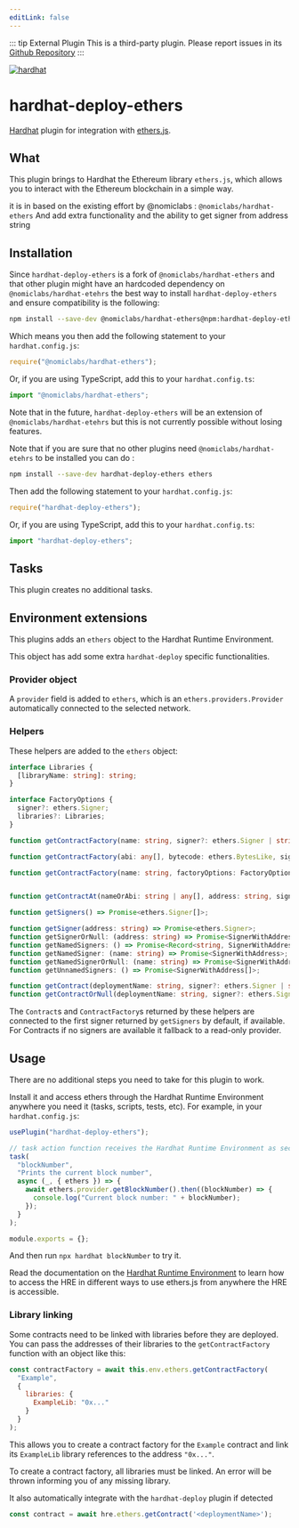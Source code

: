 ```yaml
---
editLink: false
---
```



::: tip External Plugin
This is a third-party plugin. Please report issues in its [Github Repository](https://github.com/wighawag/hardhat-deploy-ethers/tree/main)
:::

[![hardhat](https://hardhat.org/buidler-plugin-badge.svg?1)](https://hardhat.org)

# hardhat-deploy-ethers

[Hardhat](https://hardhat.org) plugin for integration with [ethers.js](https://github.com/ethers-io/ethers.js/).

## What

This plugin brings to Hardhat the Ethereum library `ethers.js`, which allows you to interact with the Ethereum blockchain in a simple way.

it is in based on the existing effort by @nomiclabs : `@nomiclabs/hardhat-ethers`
And add extra functionality and the ability to get signer from address string

## Installation

Since `hardhat-deploy-ethers` is a fork of `@nomiclabs/hardhat-ethers` and that other plugin might have an hardcoded dependency on `@nomiclabs/hardhat-etehrs` the best way to install `hardhat-deploy-ethers` and ensure compatibility is the following:

```bash
npm install --save-dev @nomiclabs/hardhat-ethers@npm:hardhat-deploy-ethers ethers
```

Which means you then add the following statement to your `hardhat.config.js`:

```js
require("@nomiclabs/hardhat-ethers");
``` 

Or, if you are using TypeScript, add this to your `hardhat.config.ts`:

```ts
import "@nomiclabs/hardhat-ethers";
```

Note that in the future, `hardhat-deploy-ethers` will be an extension of `@nomiclabs/hardhat-etehrs` but this is not currently possible without losing features.


Note that if you are sure that no other plugins need `@nomiclabs/hardhat-etehrs` to be installed you can do :

```bash
npm install --save-dev hardhat-deploy-ethers ethers
```

Then add the following statement to your `hardhat.config.js`:

```js
require("hardhat-deploy-ethers");
```

Or, if you are using TypeScript, add this to your `hardhat.config.ts`:

```ts
import "hardhat-deploy-ethers";
```

## Tasks

This plugin creates no additional tasks.

## Environment extensions

This plugins adds an `ethers` object to the Hardhat Runtime Environment.

This object has add some extra `hardhat-deploy` specific functionalities.

### Provider object

A `provider` field is added to `ethers`, which is an `ethers.providers.Provider`
automatically connected to the selected network.

### Helpers

These helpers are added to the `ethers` object:

```typescript
interface Libraries {
  [libraryName: string]: string;
}

interface FactoryOptions {
  signer?: ethers.Signer;
  libraries?: Libraries;
}

function getContractFactory(name: string, signer?: ethers.Signer | string): Promise<ethers.ContractFactory>;

function getContractFactory(abi: any[], bytecode: ethers.BytesLike, signer?: ethers.Signer | string): Promise<ethers.ContractFactory>;

function getContractFactory(name: string, factoryOptions: FactoryOptions): Promise<ethers.ContractFactory>;


function getContractAt(nameOrAbi: string | any[], address: string, signer?: ethers.Signer | string): Promise<ethers.Contract>;

function getSigners() => Promise<ethers.Signer[]>;

function getSigner(address: string) => Promise<ethers.Signer>;
function getSignerOrNull: (address: string) => Promise<SignerWithAddress | null>;
function getNamedSigners: () => Promise<Record<string, SignerWithAddress>>;
function getNamedSigner: (name: string) => Promise<SignerWithAddress>;
function getNamedSignerOrNull: (name: string) => Promise<SignerWithAddress | null>;
function getUnnamedSigners: () => Promise<SignerWithAddress[]>;

function getContract(deploymentName: string, signer?: ethers.Signer | string): Promise<ethers.Contract>;
function getContractOrNull(deploymentName: string, signer?: ethers.Signer | string): Promise<ethers.Contract | null>;

```

The `Contract`s and `ContractFactory`s returned by these helpers are connected to the first signer returned by `getSigners` by default, if available.
For Contracts if no signers are available it fallback to a read-only provider.

## Usage

There are no additional steps you need to take for this plugin to work.

Install it and access ethers through the Hardhat Runtime Environment anywhere you need it (tasks, scripts, tests, etc). For example, in your `hardhat.config.js`:

```js
usePlugin("hardhat-deploy-ethers");

// task action function receives the Hardhat Runtime Environment as second argument
task(
  "blockNumber",
  "Prints the current block number",
  async (_, { ethers }) => {
    await ethers.provider.getBlockNumber().then((blockNumber) => {
      console.log("Current block number: " + blockNumber);
    });
  }
);

module.exports = {};
```

And then run `npx hardhat blockNumber` to try it.

Read the documentation on the [Hardhat Runtime Environment](https://hardhat.org/advanced/hardhat-runtime-environment.html) to learn how to access the HRE in different ways to use ethers.js from anywhere the HRE is accessible.

### Library linking

Some contracts need to be linked with libraries before they are deployed. You can pass the addresses of their libraries to the `getContractFactory` function with an object like this:

```js
const contractFactory = await this.env.ethers.getContractFactory(
  "Example",
  {
    libraries: {
      ExampleLib: "0x..."
    }
  }
);
```

This allows you to create a contract factory for the `Example` contract and link its `ExampleLib` library references to the address `"0x..."`.

To create a contract factory, all libraries must be linked. An error will be thrown informing you of any missing library.


It also automatically integrate with the `hardhat-deploy` plugin if detected 

```js
const contract = await hre.ethers.getContract('<deploymentName>');
```
